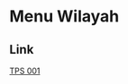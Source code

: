 # Menu Wilayah

## Link

[TPS 001](https://github.com/gigit-pemilu/pemilu-2024-92-papua-barat/tree/main/pilpres/hitung-suara/sub/92-papua-barat/sub/08-kaimana/sub/01-kaimana/sub/2015-saria/sub/001-tps)


